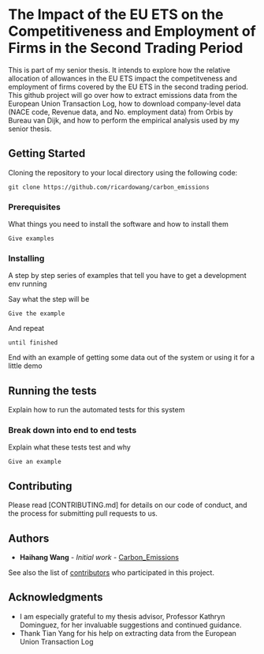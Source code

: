 # The Impact of the EU ETS on the Competitiveness and Employment of Firms in the Second Trading Period

This is part of my senior thesis. It intends to explore how the relative allocation of allowances in the EU ETS impact the competitveness and employment of firms covered by the EU ETS in the second trading period. This github project will go over how to extract emissions data from the European Union Transaction Log, how to download company-level data (NACE code, Revenue data, and No. employment data) from Orbis by Bureau van Dijk, and how to perform the empirical analysis used by my senior thesis. 

## Getting Started

Cloning the repository to your local directory using the following code:

```
git clone https://github.com/ricardowang/carbon_emissions
```

### Prerequisites

What things you need to install the software and how to install them

```
Give examples
```

### Installing

A step by step series of examples that tell you have to get a development env running

Say what the step will be

```
Give the example
```

And repeat

```
until finished
```

End with an example of getting some data out of the system or using it for a little demo

## Running the tests

Explain how to run the automated tests for this system

### Break down into end to end tests

Explain what these tests test and why

```
Give an example
```

## Contributing

Please read [CONTRIBUTING.md] for details on our code of conduct, and the process for submitting pull requests to us.


## Authors

* **Haihang Wang** - *Initial work* - [Carbon_Emissions](https://github.com/ricardowang/carbon_emissions)

See also the list of [contributors](https://github.com/ricardowang/carbon_emissions/contributors) who participated in this project.


## Acknowledgments

* I am especially grateful to my thesis advisor, Professor Kathryn Dominguez, for her invaluable suggestions and continued guidance.
* Thank Tian Yang for his help on extracting data from the European Union Transaction Log


